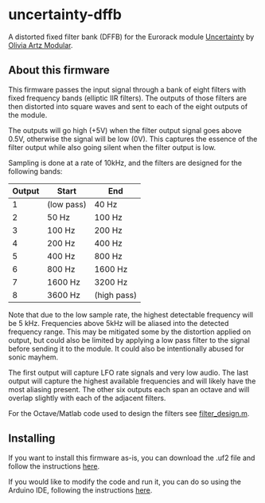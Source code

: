 # uncertainty-dffb

A distorted fixed filter bank (DFFB) for the Eurorack module
[Uncertainty](https://github.com/oamodular/uncertainty)
by [Olivia Artz Modular](https://github.com/oamodular).

## About this firmware

This firmware passes the input signal through a bank of eight filters with
fixed frequency bands (elliptic IIR filters).  The outputs of those
filters are then distorted into square waves and sent to each of the eight
outputs of the module.

The outputs will go high (+5V) when the filter output signal goes above 0.5V,
otherwise the signal will be low (0V).  This captures the essence of the filter
output while also going silent when the filter output is low.

Sampling is done at a rate of 10kHz, and the filters are designed for the
following bands:

Output | Start | End
--- | --- | ---
1 | (low pass) | 40 Hz
2 | 50 Hz | 100 Hz
3 | 100 Hz | 200 Hz
4 | 200 Hz | 400 Hz
5 | 400 Hz | 800 Hz
6 | 800 Hz | 1600 Hz
7 | 1600 Hz | 3200 Hz
8 | 3600 Hz | (high pass)

Note that due to the low sample rate, the highest detectable frequency will be 5
kHz.  Frequencies above 5kHz will be aliased into the detected frequency range.
This may be mitigated some by the distortion applied on output, but could also
be limited by applying a low pass filter to the signal before sending
it to the module.  It could also be intentionally abused for sonic mayhem.

The first output will capture LFO rate signals and very low audio.  The last
output will capture the highest available frequencies and will likely have the
most aliasing present.  The other six outputs each span an octave and
will overlap slightly with each of the adjacent filters.

For the Octave/Matlab code used to design the filters see
[filter_design.m](filter_design.m).

## Installing

If you want to install this firmware as-is, you can download the .uf2 file and
follow the instructions [here](https://github.com/oamodular/uncertainty?tab=readme-ov-file#how-to-reinstall-the-default-firmware).

If you would like to modify the code and run it, you can do so using the Arduino
IDE, following the instructions
[here](https://wiki.seeedstudio.com/XIAO-RP2040-with-Arduino/).
